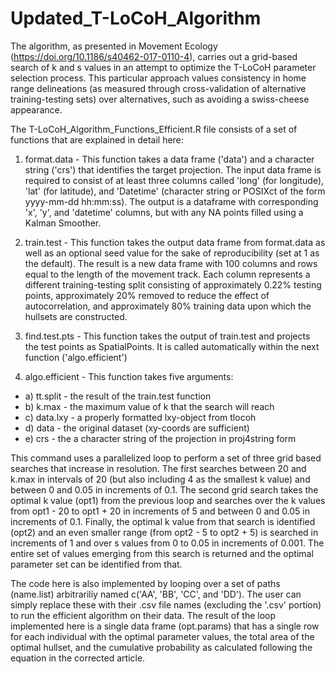 # Updated_T-LoCoH_Algorithm

The algorithm, as presented in Movement Ecology (https://doi.org/10.1186/s40462-017-0110-4), carries out a grid-based search of k and s values in an attempt to optimize the T-LoCoH parameter selection process. This particular approach values consistency in home range delineations (as measured through cross-validation of alternative training-testing sets) over alternatives, such as avoiding a swiss-cheese appearance.

The T-LoCoH_Algorithm_Functions_Efficient.R file consists of a set of functions that are explained in detail here:

1) format.data - This function takes a data frame ('data') and a character string ('crs') that identifies the target projection. The input data frame is required to consist of at least three columns called 'long' (for longitude), 'lat' (for latitude), and 'Datetime' (character string or POSIXct of the form yyyy-mm-dd hh:mm:ss). The output is a dataframe with corresponding 'x', 'y', and 'datetime' columns, but with any NA points filled using a Kalman Smoother.

2) train.test - This function takes the output data frame from format.data as well as an optional seed value for the sake of reproducibility (set at 1 as the default). The result is a new data frame with 100 columns and rows equal to the length of the movement track. Each column represents a different training-testing split consisting of approximately 0.22% testing points, approximately 20% removed to reduce the effect of autocorrelation, and approximately 80% training data upon which the hullsets are constructed.

3) find.test.pts - This function takes the output of train.test and projects the test points as SpatialPoints. It is called automatically within the next function ('algo.efficient')

4) algo.efficient - This function takes five arguments:
 - a) tt.split - the result of the train.test function
 - b) k.max - the maximum value of k that the search will reach
 - c) data.lxy - a properly formatted lxy-object from tlocoh
 - d) data - the original dataset (xy-coords are sufficient)
 - e) crs - the a character string of the projection in proj4string form

This command uses a parallelized loop to perform a set of three grid based searches that increase in resolution. The first searches between 20 and k.max in intervals of 20 (but also including 4 as the smallest k value) and between 0 and 0.05 in increments of 0.1. The second grid search takes the optimal k value (opt1) from the previous loop and searches over the k values from opt1 - 20 to opt1 + 20 in increments of 5 and between 0 and 0.05 in increments of 0.1. Finally, the optimal k value from that search is identified (opt2) and an even smaller range (from opt2 - 5 to opt2 + 5) is searched in increments of 1 and over s values from 0 to 0.05 in increments of 0.001. The entire set of values emerging from this search is returned and the optimal parameter set can be identified from that.

The code here is also implemented by looping over a set of paths (name.list) arbitrariliy named c('AA', 'BB', 'CC', and 'DD'). The user can simply replace these with their .csv file names (excluding the '.csv' portion) to run the efficient algorithm on their data. The result of the loop implemented here is a single data frame (opt.params) that has a single row for each individual with the optimal parameter values, the total area of the optimal hullset, and the cumulative probability as calculated following the equation in the corrected article.
